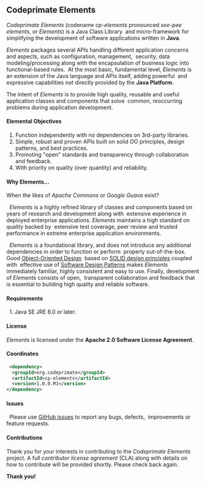 ## Codeprimate Elements 

*Codeprimate Elements* (codename *cp-elements* pronounced *see-pee elements*, or *Elements*) is a Java Class Library 
and micro-framework for simplifying the development of software applications written in **Java**. 

*Elements* packages several APIs handling different application concerns and aspects, such as configuration, management,
 security, data modeling/processing along with the encapsulation of business logic into functional-based rules.
 At the most basic, fundamental level, *Elements* is an extension of the Java language and APIs itself, adding powerful
 and expressive capabilities not directly provided by the **Java Platform**. 

The intent of *Elements* is to provide high quality, reusable and useful application classes and components that solve 
common, reoccurring problems during application development.

#### Elemental Objectives  

1. Function independently with no dependencies on 3rd-party libraries.
2. Simple, robust and proven APIs built on solid OO principles, design patterns, and best practices.
3. Promoting "open" standards and transparency through collaboration and feedback.
4. With priority on quality (over quantity) and reliability.  

#### Why Elements...  

When the likes of *Apache Commons* or *Google Guava* exist?

  *Elements* is a highly refined library of classes and components based on years of research and development along with 
extensive experience in deployed enterprise applications. *Elements* maintains a high standard on quality backed by 
extensive test coverage, peer review and trusted performance in extreme enterprise application environments.

  *Elements* is a foundational library, and does not introduce any additional dependencies in order to function or perform 
properly out-of-the-box.  Good [Object-Oriented Design](https://en.wikipedia.org/wiki/Object-oriented_design)
 based on [SOLID design principles](https://en.wikipedia.org/wiki/SOLID_(object-oriented_design)) coupled with
 effective use of [Software Design Patterns](https://en.wikipedia.org/wiki/Software_design_pattern) makes *Elements*
 immediately familiar, highly consistent and easy to use.  Finally, development of *Elements* consists of open,
 transparent collaboration and feedback that is essential to building high quality and reliable software.

#### Requirements

  1. Java SE JRE 8.0 or later.

#### License  

*Elements* is licensed under the **Apache 2.0 Software License Agreement**.  

#### Coordinates  

````xml
 <dependency> 
  <groupId>org.codeprimate</groupId> 
  <artifactId>cp-elements</artifactId> 
  <version>1.0.0.M1</version> 
</dependency>
````

#### Issues

  Please use [GitHub issues](https://github.com/codeprimate-software/cp-elements/issues) to report any bugs, defects,
 improvements or feature requests.   

#### Contributions

Thank you for your interests in contributing to the *Codeprimate Elements* project.  A full *contributor license agreement*
(CLA) along with details on how to contribute will be provided shortly.  Please check back again.

**Thank you! **
